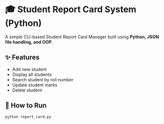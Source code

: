 # 🎓 Student Report Card System (Python)

A simple CLI-based Student Report Card Manager built using **Python, JSON file handling, and OOP**.

## ✨ Features
- Add new student
- Display all students
- Search student by roll number
- Update student marks
- Delete student

## 🚀 How to Run
```bash
python report_card.py
